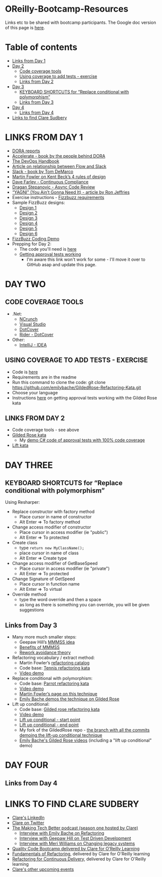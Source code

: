 # OReilly-Bootcamp-Resources
Links etc to be shared with bootcamp participants. The Google doc version of this page is [here](https://docs.google.com/document/d/1-R4NSu679ymbXBneWmib8HC4viaGqmkLzGGPu9ITSOE/edit?usp=sharing).

# Table of contents
- [Links from Day 1](#links-from-day-1)
- [Day 2](#day-two)
  - [Code coverage tools](#code-coverage-tools)
  - [Using coverage to add tests - exercise](#using-coverage-to-add-tests---exercise)
  - [Links from Day 2](#links-from-day-2)
- [Day 3](#day-three)
  - [KEYBOARD SHORTCUTS for “Replace conditional with polymorphism”](#keyboard-shortcuts-for-replace-conditional-with-polymorphism)
  - [Links from Day 3](#links-from-day-3)
- [Day 4](#day-four)
  - [Links from Day 4](#links-from-day-4)
- [Links to find Clare Sudbery](#links-to-find-clare-sudbery)

# LINKS FROM DAY 1
- [DORA reports](https://www.devops-research.com/research.html)
- [Accelerate - book by the people behind DORA](https://itrevolution.com/book/accelerate/)
- [The DevOps Handbook](https://learning.oreilly.com/library/view/the-devops-handbook/9781457191381/)
- [Article on relationship between Flow and Slack](https://www.sitepoint.com/we-simulated-waterfall-kanban-scrum-which-works-best/)
- [Slack - book by Tom DeMarco](https://www.penguinrandomhouse.com/books/39276/slack-by-tom-demarco/)
- [Martin Fowler on Kent Beck’s 4 rules of design](https://martinfowler.com/bliki/BeckDesignRules.html)
- [Dave Farley - Continuous Compliance](https://www.davefarley.net/?p=285)
- [Dragan Stepanovic - Async Code Review](https://www.infoq.com/articles/co-creation-patterns-software-development/)
- [“YAGNI” (You Ain’t Gonna Need It) - article by Ron Jeffries](https://ronjeffries.com/xprog/articles/practices/pracnotneed/)
- Exercise instructions - [Fizzbuzz requirements](https://www.sammancoaching.org/kata_descriptions/fizzbuzz.html)
- Sample FizzBuzz designs:
  - [Design 1](https://github.com/emilybache/FizzBuzzKata-Samples/blob/master/java/src/main/java/codingdojo/Fizzbuzz1.java)
  - [Design 2](https://github.com/emilybache/FizzBuzzKata-Samples/blob/master/java/src/main/java/codingdojo/Fizzbuzz2.java)
  - [Design 3](https://github.com/emilybache/FizzBuzzKata-Samples/blob/master/java/src/main/java/codingdojo/Fizzbuzz3.java)
  - [Design 4](https://github.com/emilybache/FizzBuzzKata-Samples/blob/master/java/src/main/java/codingdojo/Fizzbuzz4.java)
  - [Design 5](https://github.com/emilybache/FizzBuzzKata-Samples/blob/master/java/src/main/java/codingdojo/Fizzbuzz5.java)
  - [Design 6](https://github.com/emilybache/FizzBuzzKata-Samples/blob/master/java/src/main/java/codingdojo/Fizzbuzz6.java)
- [FizzBuzz Coding Demo](https://vimeo.com/813994444/d6a81e4275)
- Prepping for Day 2: 
  - The code you'll need is [here](https://github.com/emilybache/GildedRose-Refactoring-Kata)
  - [Getting approval tests working](/gilded-rose-approvals.md)
    - I'm aware this link won't work for some - I'll move it over to GitHub asap and update this page.
 
# DAY TWO 

## CODE COVERAGE TOOLS
- .Net:
  - [NCrunch](https://www.ncrunch.net/)
  - [Visual Studio](https://learn.microsoft.com/en-us/visualstudio/test/using-code-coverage-to-determine-how-much-code-is-being-tested?view=vs-2022&tabs=csharp)
  - [DotCover](https://www.jetbrains.com/dotcover)
  - [Rider - DotCover](https://www.jetbrains.com/help/rider/Settings_DotCover.html)
- Other:
  - [IntelliJ - IDEA](https://www.jetbrains.com/help/idea/code-coverage.html)

## USING COVERAGE TO ADD TESTS - EXERCISE 
- Code is [here](https://github.com/emilybache/GildedRose-Refactoring-Kata) 
- Requirements are in the readme
- Run this command to clone the code: git clone https://github.com/emilybache/GildedRose-Refactoring-Kata.git
- Choose your language
- Instructions [here](/gilded-rose-approvals.md) on getting approval tests working with the Gilded Rose kata

## LINKS FROM DAY 2
- Code coverage tools - see above
- [Gilded Rose kata](https://github.com/emilybache/GildedRose-Refactoring-Kata)
  - My [demo C# code of approval tests with 100% code coverage](https://github.com/claresudbery/GildedRose-Refactoring-Kata/tree/coverage-demo-complete)
- [Lift kata](https://github.com/emilybache/Lift-Kata/)

# DAY THREE

## KEYBOARD SHORTCUTS for “Replace conditional with polymorphism”

Using Resharper:

- Replace constructor with factory method
    - Place cursor in name of constructor
    - Alt Enter => To factory method
- Change access modifier of constructor
    - Place cursor in access modifier (ie "public")
    - Alt Enter => To protected
- Create class
    - type `return new MyClassName();`
    - place cursor in name of class
    - Alt Enter => Create type
- Change access modifier of GetBaseSpeed
    - Place cursor in access modifier (ie "private")
    - Alt Enter => To protected
- Change Signature of GetSpeed
    - Place cursor in function name
    - Alt Enter => To virtual
- Override method
    - type the word override and then a space
    - as long as there is something you can override, you will be given suggestions

## Links from Day 3

- Many more much smaller steps:
    - Geepaw Hill’s [MMMSS idea](https://www.geepawhill.org/2021/09/29/many-more-much-smaller-steps-first-sketch/)
    - [Benefits of MMMSS](https://www.geepawhill.org/2021/11/16/mmmss-the-intrinsic-benefit-of-steps/)
    - [Rework avoidance theory](https://www.geepawhill.org/2020/07/17/the-rat-rework-avoidance-theory/) 
- Refactoring vocabulary / extract method:
    - Martin Fowler’s [refactoring catalog](https://refactoring.com/catalog/)
    - Code base: [Tennis refactoring kata](https://github.com/emilybache/Tennis-Refactoring-Kata)
    - [Video demo](https://www.youtube.com/watch?v=8G0Y4kDdqNY)
- Replace conditional with polymorphism:
    - Code base: [Parrot refactoring kata](https://github.com/emilybache/Parrot-Refactoring-Kata)
    - [Video demo](https://drive.google.com/file/d/1-0jeMv9jg3Tpr_4ln13-8e1cVbIRshBh/view?usp=sharing)
    - [Martin Fowler’s page on this technique](https://refactoring.com/catalog/replaceConditionalWithPolymorphism.html)
    - [Emily Bache demos the technique on Gilded Rose](https://www.youtube.com/watch?v=NADVhSjeyJA)
- Lift up conditional:
    - Code base: [Gilded rose refactoring kata](https://github.com/emilybache/GildedRose-Refactoring-Kata)
    - [Video demo](https://vimeo.com/801311948/41a83a3c4e)
    - [Lift up conditional - start point](https://github.com/claresudbery/GildedRose-Refactoring-Kata/blob/csharp-liftup-start/csharp/GildedRose.cs) 
    - [Lift up conditional - end point](https://github.com/claresudbery/GildedRose-Refactoring-Kata/blob/csharp-liftup-demo/csharp/GildedRose.cs)
    - My fork of the GildedRose repo - [the branch with all the commits demoing the lift-up conditional technique](https://github.com/claresudbery/GildedRose-Refactoring-Kata/tree/csharp-liftup-demo)
    - [Emily Bache's Gilded Rose videos](https://clare-wiki.herokuapp.com/pages/think/code-princ/Refactoring#emilys-gilded-rose-demo-videos) (including a "lift up conditional" demo) 

# DAY FOUR

## Links from Day 4



# LINKS TO FIND CLARE SUDBERY

- [Clare's LinkedIn](https://www.linkedin.com/in/clare-sudbery-she-her-35939540/)
- [Clare on Twitter](https://twitter.com/ClareSudbery)
- [The Making Tech Better podcast (season one hosted by Clare)](https://www.madetech.com/podcast/)  
  - [Interview with Emily Bache on Refactoring](https://www.madetech.com/podcast/episode-19-emily-bache/)
  - [Interview with Geepaw Hill on Test Driven Development](https://www.madetech.com/podcast/episode-15-geepaw-hill/)
  - [Interview with Meri Williams on Changing legacy systems](https://www.madetech.com/podcast/episode-10-meri-williams/)
- [Quality Code Bootcamp delivered by Clare for O’Reilly Learning](https://learning.oreilly.com/live-events/quality-code-boot-camp/0636920086483/)
- [Fundamentals of Refactoring](https://learning.oreilly.com/live-events/fundamentals-of-refactoring/0636920069707/0636920069705/), delivered by Clare for O'Reilly learning
- [Refactoring for Continuous Delivery](https://learning.oreilly.com/live-events/refactoring-for-continuous-delivery/0636920074785/0636920074784/), delivered by Clare for O'Reilly learning
- [Clare's other upcoming events](https://medium.com/a-woman-in-technology/events-28336c2586df)

